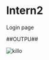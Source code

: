# Intern2

Login page

##OUTPU##


![killo](https://user-images.githubusercontent.com/121114788/227031973-bd0282b8-45ff-4d55-b72a-f9130607ee6f.png)
